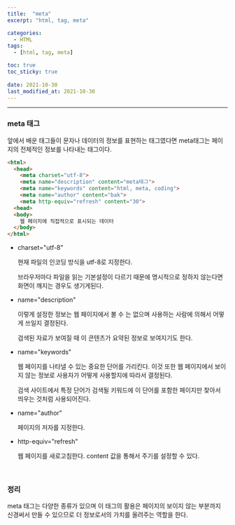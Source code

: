 ```yaml
---
title:  "meta"
excerpt: "html, tag, meta"

categories:
  - HTML
tags:
  - [html, tag, meta]

toc: true
toc_sticky: true
 
date: 2021-10-30 
last_modified_at: 2021-10-30
---  
```


***

### meta 태그

앞에서 배운 태그들이 문자나 데이터의 정보를 표현하는 태그였다면 meta태그는 페이지의 전체적인 정보를 나타내는 태그이다.  

```html
<html>
  <head>
    <meta charset="utf-8">
    <meta name="description" content="meta태그">
    <meta name="keywords" content="html, meta, coding">
    <meta name="author" content="bak">
    <meta http-equiv="refresh" content="30">
  <head>
  <body>
    웹 페이지에 직접적으로 표시되는 데이터
  </body>
</html>
```

* charset="utf-8"

  현재 파일의 인코딩 방식을 utf-8로 지정한다.  

  브라우저마다 파일을 읽는 기본설정이 다르기 때문에 명시적으로 정하지 않는다면 화면이 깨지는 경우도 생기게된다.  

* name="description"

  이렇게 설정한 정보는 웹 페이지에서 볼 수 는 없으며 사용하는 사람에 의해서 어떻게 쓰일지 결정된다.  

  검색된 자료가 보여질 때 이 콘텐츠가 요약된 정보로 보여지기도 한다.  

* name="keywords"  

  웹 페이지를 나타낼 수 있는 중요한 단어를 가리킨다. 이것 또한 웹 페이지에서 보이지 않는 정보로 사용자가 어떻게 사용할지에 따라서 결정된다. 
  
  검색 사이트에서 특정 단어가 검색될 키워드에 이 단어를 포함한 페이지만 찾아서 띄우는 것처럼 사용되어진다.  

* name="author"

  페이지의 저자를 지정한다.  

* http-equiv="refresh"

  웹 페이지를 새로고침한다. content 값을 통해서 주기를 설정할 수 있다.  

<br/>

### 정리

meta 태그는 다양한 종류가 있으며 이 태그의 활용은 페이지의 보이지 않는 부분까지 신경써서 만들 수 있으므로 더 정보로서의 가치를 올려주는 역할을 한다.  
